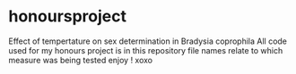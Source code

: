 # honoursproject
Effect of tempertature on sex determination in Bradysia coprophila
All code used for my honours project is in this repository
file names relate to which measure was being tested
enjoy ! xoxo
